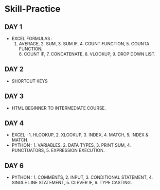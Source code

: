 # Skill-Practice
## DAY 1
- EXCEL FORMULAS :
  1. AVERAGE, 2. SUM, 3. SUM IF, 4. COUNT FUNCTION, 5. COUNTA FUNCTION,
  <BR> 6. COUNT IF, 7. CONCATENATE, 8. VLOOKUP, 9. DROP DOWN LIST.
 
## DAY 2
- SHORTCUT KEYS

## DAY 3
- HTML BEGINNER TO INTERMEDIATE COURSE.

## DAY 4
- EXCEL : 1. HLOOKUP, 2. XLOOKUP, 3. INDEX, 4. MATCH, 5. INDEX & MATCH.
- PYTHON : 1. VARIABLES, 2. DATA TYPES, 3. PRINT SUM, 4. PUNCTUATORS, 5. EXPRESSION EXECUTION.

## DAY 6
- PYTHON : 1. COMMENTS, 2. INPUT, 3. CONDITIONAL STATEMENT, 4. SINGLE LINE STATEMENT, 5. CLEVER IF, 6. TYPE CASTING.
